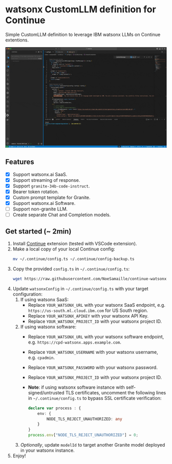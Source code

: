 # watsonx CustomLLM definition for Continue

Simple CustomLLM definition to leverage IBM watsonx LLMs on Continue extentions.

![watsonx with Continue GIF](./assets/continue-watsonx.gif)

## Features

- [x] Support watsonx.ai SaaS.
- [x] Support streaming of response.
- [x] Support `granite-34b-code-instruct`.
- [x] Bearer token rotation.
- [x] Custom prompt template for Granite.
- [x] Support watsonx.ai Software.
- [ ] Support non-granite LLM.
- [ ] Create separate Chat and Completion models.

## Get started (~ 2min)

1. Install [Continue](https://www.continue.dev/) extension (tested with VSCode extension).
2. Make a local copy of your local Continue config:
    ```sh
    mv ~/.continue/config.ts ~/.continue/config-backup.ts
    ```
3. Copy the provided `config.ts` in `~/.continue/config.ts`:
    ```sh
    wget https://raw.githubusercontent.com/NoeSamaille/continue-watsonx/main/config.ts -O ~/.continue/config.ts
    ```
4. Update `watsonxConfig` in `~/.continue/config.ts` with your target configuration:
   1. If using watsonx SaaS:
      - Replace `YOUR_WATSONX_URL` with your watsonx SaaS endpoint, e.g. `https://us-south.ml.cloud.ibm.com` for US South region.
      - Replace `YOUR_WATSONX_APIKEY` with your watsonx API Key.
      - Replace `YOUR_WATSONX_PROJECT_ID` with your watsonx project ID.
   2. If using watsonx software:
      - Replace `YOUR_WATSONX_URL` with your watsonx software endpoint, e.g. `https://cpd-watsonx.apps.example.com`.
      - Replace `YOUR_WATSONX_USERNAME` with your watsonx username, e.g. `cpadmin`.
      - Replace `YOUR_WATSONX_PASSWORD` with your watsonx password.
      - Replace `YOUR_WATSONX_PROJECT_ID` with your watsonx project ID.
      - **Note**: if using watsonx software instance with self-signed/untrusted TLS certificates, uncomment the following lines in `~/.continue/config.ts` to bypass SSL certificate verification:

        ```ts
        declare var process : {
            env: {
                NODE_TLS_REJECT_UNAUTHORIZED: any
            }
        }
        process.env["NODE_TLS_REJECT_UNAUTHORIZED"] = 0;
        ```
   3. *Optionally*, update `modelId` to target another Granite model deployed in your watsonx instance.
5. Enjoy!

